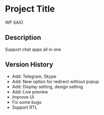# Project Title

WP SAIO

## Description

Support chat apps all in one

## Version History

- Add: Telegram, Skype
- Add: New option for redirect without popup
- Add: Display setting, design setting
- Add: Live preview
- Improve UI
- Fix some bugs
- Support RTL
